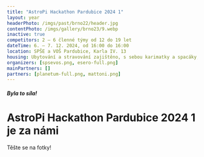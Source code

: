 ```yaml
---
title: "AstroPi Hackathon Pardubice 2024 1"
layout: year
headerPhoto: /imgs/past/brno22/header.jpg
contentPhoto: /imgs/gallery/brno23/9.webp
inactive: true
competitors: 2 – 6 členné týmy od 12 do 19 let
dateTime: 6. – 7. 12. 2024, od 16:00 do 16:00
location: SPŠE a VOŠ Pardubice, Karla IV. 13
housing: Ubytování a stravování zajištěno, s sebou karimatky a spacáky, možnost malého nákupu na místě
organizers: [spsevos.png, esero-full.png]
mainPartners: []
partners: [planetum-full.png, mattoni.png]
---
```


##### Byla to síla!
# AstroPi Hackathon Pardubice 2024 1 je za námi

Těšte se na fotky!